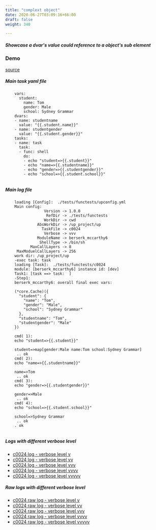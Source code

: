 ```yaml
---
title: "complext object"
date: 2020-06-27T03:09:16+66:00
draft: false
weight: 340

---
```


##### Showcase a dvar's value could reference to a object's sub element


### Demo








[source](https://github.com/upcmd/up/blob/master/tests/functests/c0024.yml)

##### Main task yaml file
```
    vars:
      student:
        name: Tom
        gender: Male
        school: Sydney Grammar
    dvars:
    - name: studentname
      value: "{{.student.name}}"
    - name: studentgender
      value: "{{.student.gender}}"
    tasks:
    - name: task
      task:
      - func: shell
        do:
        - echo "student=>{{.student}}"
        - echo "name=>{{.studentname}}"
        - echo "gender=>{{.studentgender}}"
        - echo "school=>{{.student.school}}"
    
```
##### Main log file
```
    loading [Config]:  ./tests/functests/upconfig.yml
    Main config:
                 Version -> 1.0.0
                  RefDir -> ./tests/functests
                 WorkDir -> cwd
              AbsWorkDir -> /up_project/up
                TaskFile -> c0024
                 Verbose -> vvv
              ModuleName -> berserk_mccarthy6
               ShellType -> /bin/sh
           MaxCallLayers -> 8
     MaxModuelCallLayers -> 256
    work dir: /up_project/up
    -exec task: task
    loading [Task]:  ./tests/functests/c0024
    module: [berserk_mccarthy6] instance id: [dev]
    Task1: [task ==> task:  ]
    -Step1:
    berserk_mccarthy6: overall final exec vars:
    
    (*core.Cache)({
      "student": {
        "name": "Tom",
        "gender": "Male",
        "school": "Sydney Grammar"
      },
      "studentname": "Tom",
      "studentgender": "Male"
    })
    
    cmd( 1):
    echo "student=>{{.student}}"
    
    student=>map[gender:Male name:Tom school:Sydney Grammar]
     .. ok
    cmd( 2):
    echo "name=>{{.studentname}}"
    
    name=>Tom
     .. ok
    cmd( 3):
    echo "gender=>{{.studentgender}}"
    
    gender=>Male
     .. ok
    cmd( 4):
    echo "school=>{{.student.school}}"
    
    school=>Sydney Grammar
     .. ok
    . ok
    
```


##### Logs with different verbose level
* [c0024 log - verbose level v](../../logs/c0024_v)
* [c0024 log - verbose level vv](../../logs/c0024_vv)
* [c0024 log - verbose level vvv](../../logs/c0024_vvvv)
* [c0024 log - verbose level vvvv](../../logs/c0024_vvvv)
* [c0024 log - verbose level vvvvv](../../logs/c0024_vvvvv)

##### Raw logs with different verbose level
* [c0024 raw log - verbose level v](../../reflogs/c0024_v.log)
* [c0024 raw log - verbose level vv](../../reflogs/c0024_vv.log)
* [c0024 raw log - verbose level vvv](../../reflogs/c0024_vvv.log)
* [c0024 raw log - verbose level vvvv](../../reflogs/c0024_vvvv.log)
* [c0024 raw log - verbose level vvvvv](../../reflogs/c0024_vvvvv.log)







